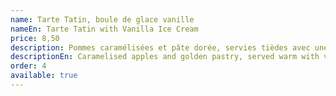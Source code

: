 ```yaml
---
name: Tarte Tatin, boule de glace vanille
nameEn: Tarte Tatin with Vanilla Ice Cream
price: 8,50
description: Pommes caramélisées et pâte dorée, servies tièdes avec une glace vanille.
descriptionEn: Caramelised apples and golden pastry, served warm with vanilla ice cream.
order: 4
available: true
---
```

